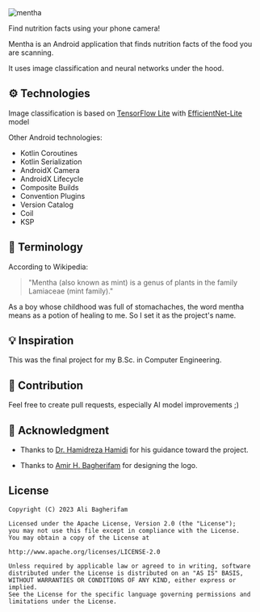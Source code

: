 <img alt="mentha" src="https://raw.github.com/alibagherifam/mentha/master/banner.png">

Find nutrition facts using your phone camera!

Mentha is an Android application that finds nutrition facts of the food you are scanning.

It uses image classification and neural networks under the hood.

## ⚙ Technologies

Image classification is based on [TensorFlow Lite](https://www.tensorflow.org/lite) 
with [EfficientNet-Lite](https://tfhub.dev/tensorflow/efficientnet/lite0/classification/2) model

Other Android technologies:

- Kotlin Coroutines
- Kotlin Serialization
- AndroidX Camera
- AndroidX Lifecycle
- Composite Builds
- Convention Plugins
- Version Catalog
- Coil
- KSP

## 📕 Terminology

According to Wikipedia:

> "Mentha (also known as mint) is a genus of plants in the family Lamiaceae (mint family)."

As a boy whose childhood was full of stomachaches, the word mentha
means as a potion of healing to me. So I set it as the project's name.

## 💡 Inspiration

This was the final project for my B.Sc. in Computer Engineering.

## 🤝 Contribution

Feel free to create pull requests, especially AI model improvements ;)

## 🙏 Acknowledgment

- Thanks to [Dr. Hamidreza Hamidi](http://ikiu.ac.ir/members/?id=46&lang=1) for his 
guidance toward the project.

- Thanks to [Amir H. Bagherifam](https://dribbble.com/Amirh_UiUX) for designing the logo.

License
-------

	Copyright (C) 2023 Ali Bagherifam

	Licensed under the Apache License, Version 2.0 (the "License");
	you may not use this file except in compliance with the License.
	You may obtain a copy of the License at

	http://www.apache.org/licenses/LICENSE-2.0

	Unless required by applicable law or agreed to in writing, software
	distributed under the License is distributed on an "AS IS" BASIS,
	WITHOUT WARRANTIES OR CONDITIONS OF ANY KIND, either express or implied.
	See the License for the specific language governing permissions and
	limitations under the License.
